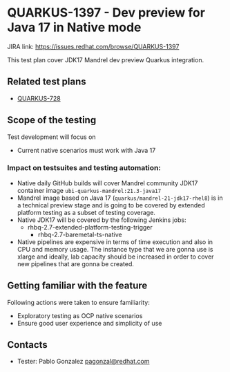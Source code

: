 # QUARKUS-1397 - Dev preview for Java 17 in Native mode

JIRA link: https://issues.redhat.com/browse/QUARKUS-1397

This test plan cover JDK17 Mandrel dev preview Quarkus integration.

## Related test plans

 - [QUARKUS-728](QUARKUS-728)

## Scope of the testing

Test development will focus on
- Current native scenarios must work with Java 17

### Impact on testsuites and testing automation:

- Native daily GitHub builds will cover Mandrel community JDK17 container image `ubi-quarkus-mandrel:21.3-java17`
- Mandrel image based on Java 17 (`quarkus/mandrel-21-jdk17-rhel8`) is in a technical preview stage and is going to be covered by extended platform testing as a subset of testing coverage.
- Native JDK17 will be covered by the following Jenkins jobs:
  - rhbq-2.7-extended-platform-testing-trigger
     - rhbq-2.7-baremetal-ts-native
- Native pipelines are expensive in terms of time execution and also in CPU and memory usage. The instance type that we are gonna use is xlarge and ideally, lab capacity should be increased in order to cover new pipelines that are gonna be created. 
## Getting familiar with the feature
Following actions were taken to ensure familiarity:
 - Exploratory testing as OCP native scenarios 
 - Ensure good user experience and simplicity of use

## Contacts
* Tester: Pablo Gonzalez <pagonzal@redhat.com>